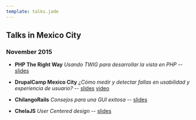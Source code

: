 ```yaml
---
template: talks.jade
---
```

## Talks in Mexico City


### November 2015


- **PHP The Right Way**  *Usando TWIG para desarrollar la vista en PHP* -- [ slides](http://slides.com/rodkings/deck-6)

- **DrupalCamp Mexico City**  *&iquest;C&oacute;mo medir y detectar fallas en usabilidad y experiencia de usuario?* -- <span class="glyphicon glyphicon-play-circle"></span> [slides](http://slides.com/rodkings/deck-10) [video](https://youtu.be/7s-9xbKJaZU)

- **ChilangoRails**  *Consejos para una GUI exitosa* -- [slides](http://slides.com/rodkings/deck-11)

- **ChelaJS**  *User Centered design* -- [slides](http://slides.com/rodkings/chela-js)

